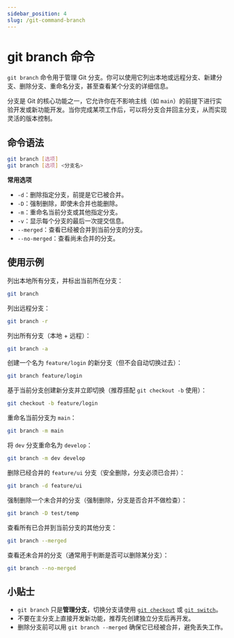 ```yaml
---
sidebar_position: 4
slug: /git-command-branch
---
```


# git branch 命令

`git branch` 命令用于管理 Git 分支。你可以使用它列出本地或远程分支、新建分支、删除分支、重命名分支，甚至查看某个分支的详细信息。

分支是 Git 的核心功能之一，它允许你在不影响主线（如 `main`）的前提下进行实验开发或新功能开发。当你完成某项工作后，可以将分支合并回主分支，从而实现灵活的版本控制。



## 命令语法

```bash
git branch [选项]
git branch [选项] <分支名>
```

**常用选项**

- `-d`：删除指定分支，前提是它已被合并。
- `-D`：强制删除，即使未合并也能删除。
- `-m`：重命名当前分支或其他指定分支。
- `-v`：显示每个分支的最后一次提交信息。
- `--merged`：查看已经被合并到当前分支的分支。
- `--no-merged`：查看尚未合并的分支。



## 使用示例

列出本地所有分支，并标出当前所在分支：

```bash
git branch
```

列出远程分支：

```bash
git branch -r
```

列出所有分支（本地 + 远程）：

```bash
git branch -a
```

创建一个名为 `feature/login` 的新分支（但不会自动切换过去）：

```bash
git branch feature/login
```

基于当前分支创建新分支并立即切换（推荐搭配 `git checkout -b` 使用）：

```bash
git checkout -b feature/login
```

重命名当前分支为 `main`：

```bash
git branch -m main
```

将 `dev` 分支重命名为 `develop`：

```bash
git branch -m dev develop
```

删除已经合并的 `feature/ui` 分支（安全删除，分支必须已合并）：

```bash
git branch -d feature/ui
```

强制删除一个未合并的分支（强制删除，分支是否合并不做检查）：

```bash
git branch -D test/temp
```

查看所有已合并到当前分支的其他分支：

```bash
git branch --merged
```

查看还未合并的分支（通常用于判断是否可以删除某分支）：

```bash
git branch --no-merged
```



## 小贴士

- `git branch` 只是**管理分支**，切换分支请使用 [`git checkout`](/git/git-command-checkout/) 或 [`git switch`](/git/git-command-switch/)。
- 不要在主分支上直接开发新功能，推荐先创建独立分支后再开发。
- 删除分支前可以用 `git branch --merged` 确保它已经被合并，避免丢失工作。
